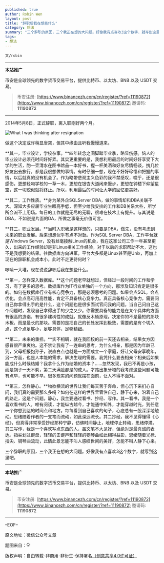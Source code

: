 ```yaml
---
published: true
author: Robin Wen
layout: post
title: "辞职后我在想些什么"
category: 想法
summary: "三个辞职的原因，三个我正在想的大问题。好像我有点喜欢3这个数字，就写到这里吧。"
tags:
- 想法
---
```


`文/robin`

***

**本站推广**

币安是全球领先的数字货币交易平台，提供比特币、以太坊、BNB 以及 USDT 交易。

> 币安注册: [https://www.binancezh.com/cn/register/?ref=11190872](https://www.binancezh.com/cn/register/?ref=11190872)
> 邀请码: **11190872**

***

2014年5月8日，正式辞职，离入职刚好两个月。

![What I was thinking after resignation](https://cdn.dbarobin.com/VkOoWtA.png)

做这个决定或许稍显唐突，但其中缘由且听我慢慢道来。

**其一，毕业设计，学校杂事。**四年转念之间脚踏毕业季，略显伤感。恼人的毕业设计必须花时间好好弄。其实更重要的是，我想利用最后的时间好好享受下大学的生活，酌一壶清水在图书馆品一本好书，握一杯美酒和好友尽情畅谈，携几位好友出去旅行，都是我很想做的事情。有时仔细一想，现在不好好珍惜和把握的事情，以后就真的没有机会了。作为略带悲观主义色彩的我不禁感叹，嗟乎，还是很感伤。更想轻吻学校的一草一木，更想在银杏大道闲来慢步，更想在钟楼下仰望星空，这一切貌似就将终止。所以，利用最后的时间让大学的回忆更美好。

**其二，工作性质。**身为某外企SQLServer DBA，做的事情却和DBA关联不大。深知大多应届毕业生眼高手低，但至少给我安排的工作和DB关系大些，所学所会派不上用场。每日的工作就是无尽的无聊，很难在技术上有提升。与其说是DBA，不如说是片面的DA，所做之事毫无价值可言。

**其三，职业发展。**当时入职我是这样想的，只要是DBA，做先，没有考虑到未来的职业发展。后来想想似乎有点不对劲。作为SQL Server DBA，工作平台就是Windows Server，没有丝毫接触Linux的机会，我在这家公司工作一年甚至更久，出来的工作经验却是非Linux相关工作经验，对于以后的求职帮助不大，这也不是我想要的结果。往数据库方向进军，平台大多都是Linux甚至是Unix，再加上现在的辞职机会成本小，此时不走更待何时？

啰嗦一大堆，现在说说辞职后我在想些什么。

**第一，怎样深入数据库。**这个问题老早就想过，但经过一段时间的工作和学习，有了更多的思考。数据库作为IT行业单独的一个方向，那涉及知识肯定是很多的。如何在数据库行业有核心竞争力，那是必须思考的问题。如果会点SQL，会点优化，会点高可用高性能，肯定不具备核心竞争力。真正具备核心竞争力，需要问自己你拿得出手的是什么，这个问题也是很多面试官问我的问题。当自己问自己这个问题时，发现自己拿得出手的少之又少。你需要具备的能力是在某个具体的方面有很高的造诣，有很多建树性的成就，就像反木桶原理，决定你的不是最短的那块木板，而是最长的那块。需要的是把自己的长处发挥到极致，需要的是有个切入点，这个点足够小，足够具体，足够精细。

**第二，未来的重担。**实不相瞒，就在我回校的前一天还去相亲，结果女方因感冒很严重爽约。这不禁让我有了一连串的思考，为什么相亲，那是因为年龄已到，父母相报抱孙子，说直白点也就是一方面成立一个家庭，好让父母安享晚年，另一方面，也是人本能的需求，解决生理的需要。我凭什么要去相亲？相亲后如果能成什么时候结婚？我拿什么作为结婚的资本？……忽然发现，我已不再是小孩，而是胡子一天不剃，第二天满脸都是的成人。才踏出象牙塔的我考虑这些问题可能有点早，也可能不早。很多现实的问题就摆在面前，让人不得不面对。

**第三，怎样静心。**物欲横流的世界让我们每天苦于奔命，但心沉下来扪心自问，我们真的需要那么多吗？如何在这样的世界里管住自己，静下心来，沿着自己的路走，这是个问题。静心，我主要通过看书、抄经、写作。其一看书，我是一个喜欢看书的人，唯有阅读，才能纵古越今，才能通中知外，才能穿越时光，到任意一个你想到达的时间点和地方。每每看到自己喜欢的句子，心底总有一股深深地触动。思绪随着作者的一支笔而流动，如此深远流长。其二抄经，我不见得懂得《心经》，但真得非常享受抄经那种宁静，仿佛时间静止，地球停止转动，思绪停滞。其三写作，我是一个喜欢写点东西的人，虽文笔不大见好，但绝对是最真诚的表达。指尖划过键盘，轻轻的击键声和轻轻的钢琴曲如此相得益彰，思绪随着光标、指尖、钢琴曲流动，此情此景怎能不叫人感叹世间的美好，怎能不叫人静下心来。

三个辞职的原因，三个我正在想的大问题。好像我有点喜欢3这个数字，就写到这里吧。

***

**本站推广**

币安是全球领先的数字货币交易平台，提供比特币、以太坊、BNB 以及 USDT 交易。

> 币安注册: [https://www.binancezh.com/cn/register/?ref=11190872](https://www.binancezh.com/cn/register/?ref=11190872)
> 邀请码: **11190872**

***

–EOF–

原文地址：微信公众号文章

题图来自：<a href="http://zrdavis.com/i-quit/" target="_blank"><img src="https://cdn.dbarobin.com/nh8cHh4.gif" title="Quit" border="0" alt="Quit" height="16px" width="16px" /></a>

版权声明：自由转载-非商用-非衍生-保持署名<a href="http://creativecommons.org/licenses/by-nc-nd/4.0/deed.zh" target="_blank">（创意共享4.0许可证）</a>
